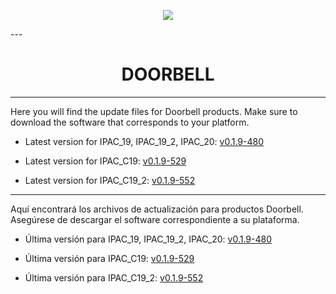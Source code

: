 <p align="center">
  <img src="https://surix.net/images/logo-scrolled.png" />
</p>
---
 
# <h1 align="center">DOORBELL</h1>

---

Here you will find the update files for Doorbell products. Make sure to download the software that corresponds to your platform.

- Latest version for IPAC_19, IPAC_19_2, IPAC_20: [v0.1.9-480](https://github.com/surixArg/doorbell/tree/main/v0.1.9-480)

- Latest version for IPAC_C19: [v0.1.9-529](https://github.com/surixArg/doorbell/tree/main/v0.1.9-529)

- Latest version for IPAC_C19_2: [v0.1.9-552](https://github.com/surixArg/doorbell/tree/main/v0.1.9-552)

---

Aquí encontrará los archivos de actualización para productos Doorbell. Asegúrese de descargar el software correspondiente a su plataforma.

- Última versión para IPAC_19, IPAC_19_2, IPAC_20: [v0.1.9-480](https://github.com/surixArg/doorbell/tree/main/v0.1.9-480)

- Última versión para IPAC_C19: [v0.1.9-529](https://github.com/surixArg/doorbell/tree/main/v0.1.9-529)

- Última versión para IPAC_C19_2: [v0.1.9-552](https://github.com/surixArg/doorbell/tree/main/v0.1.9-552)
